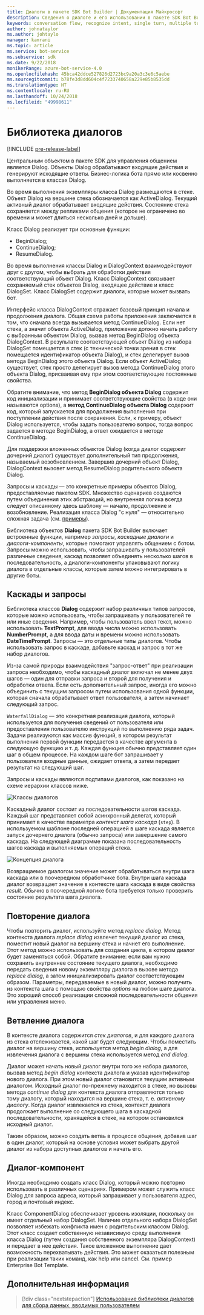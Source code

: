 ```yaml
---
title: Диалоги в пакете SDK Bot Builder | Документация Майкрософт
description: Сведения о диалоге и его использовании в пакете SDK Bot Builder.
keywords: conversation flow, recognize intent, single turn, multiple turn, bot conversation, dialogs, prompts, waterfalls, dialog set
author: johnataylor
ms.author: johtaylo
manager: kamrani
ms.topic: article
ms.service: bot-service
ms.subservice: sdk
ms.date: 9/22/2018
monikerRange: azure-bot-service-4.0
ms.openlocfilehash: 45bca42ddce527826d2723bc9a20a3c3e6c5aebe
ms.sourcegitcommit: b78fe3d8dd604c4f7233740658a229e85b8535dd
ms.translationtype: HT
ms.contentlocale: ru-RU
ms.lasthandoff: 10/24/2018
ms.locfileid: "49998611"
---
```

# <a name="dialogs-library"></a>Библиотека диалогов

[!INCLUDE [pre-release-label](../includes/pre-release-label.md)]

Центральным объектом в пакете SDK для управления общением является Dialog. Объекты Dialog обрабатывают входящие действия и генерируют исходящие ответы. Бизнес-логика бота прямо или косвенно выполняется в классах Dialog.

Во время выполнения экземпляры класса Dialog размещаются в стеке. Объект Dialog на вершине стека обозначается как ActiveDialog. Текущий активный диалог обрабатывает входящие действия. Состояние стека сохраняется между репликами общения (которое не ограничено во времени и может длиться несколько дней и дольше). 

Класс Dialog реализует три основные функции:
- BeginDialog;
- ContinueDialog;
- ResumeDialog.

Во время выполнения классы Dialog и DialogContext взаимодействуют друг с другом, чтобы выбрать для обработки действия соответствующий объект Dialog. Класс DialogContext связывает сохраняемый стек объектов Dialog, входящее действие и класс DialogSet. Класс DialogSet содержит диалоги, которые может вызвать бот.

Интерфейс класса DialogContext отражает базовый принцип начала и продолжения диалога. Общая схема работы приложения заключается в том, что сначала всегда вызывается метод ContinueDialog. Если нет стека, а значит объекта ActiveDialog, приложение должно начать работу с выбранным объектом Dialog, вызвав метод BeginDialog объекта DialogContext. В результате соответствующей объект Dialog из набора DialogSet помещается в стек (с технической точки зрения в стек помещается идентификатор объекта Dialog), и стек делегирует вызов метода BeginDialog этого объекта Dialog. Если объект ActiveDialog существует, стек просто делегирует вызов метода ContinueDialog этого объекта Dialog, присваивая ему при этом соответствующие постоянные свойства.

Обратите внимание, что метод **BeginDialog объекта Dialog** содержит код инициализации и принимает соответствующие свойства (в коде они называются options), а **метод ContinueDialog объекта Dialog** содержит код, который запускается для продолжения выполнения при поступлении действия после сохранения. Если, к примеру, объект Dialog используется, чтобы задать пользователю вопрос, тогда вопрос задается в методе BeginDialog, а ответ ожидается в методе ContinueDialog.

Для поддержки вложенных объектов Dialog (когда диалог содержит дочерний диалог) существует дополнительный тип продолжения, называемый возобновлением. Завершив дочерний объект Dialog, DialogContext вызовет метод ResumeDialog родительского объекта Dialog.

Запросы и каскады — это конкретные примеры объектов Dialog, предоставляемые пакетом SDK. Множество сценариев создаются путем объединения этих абстракций, но внутренняя логика всегда следует описанному здесь шаблону — начало, продолжение и возобновление. Реализация класса Dialog "с нуля" — относительно сложная задача (см. [примеры](https://github.com/Microsoft/BotBuilder-samples)).

Библиотека объектов **Dialog** пакета SDK Bot Builder включает встроенные функции, например _запросы_, _каскадные диалоги_ и _диалоги-компоненты_, которые помогают управлять общением с ботом. Запросы можно использовать, чтобы запрашивать у пользователей различные сведения, каскад позволяет объединять несколько шагов в последовательность, а диалоги-компоненты упаковывают логику диалога в отдельные классы, которые затем можно интегрировать в другие боты.
## <a name="waterfall-dialogs-and-prompts"></a>Каскады и запросы

Библиотека классов **Dialog** содержит набор различных типов запросов, которые можно использовать, чтобы запрашивать у пользователей те или иные сведения. Например, чтобы пользователь ввел текст, можно использовать **TextPrompt**, для ввода числа можно использовать **NumberPrompt**, а для ввода даты и времени можно использовать **DateTimePrompt**. Запросы — это отдельные типы диалогов. Чтобы использовать запрос в каскаде, добавьте каскад и запрос в тот же набор диалогов. 

Из-за самой природы взаимодействия "запрос-ответ" при реализации запроса необходимо, чтобы каскадный диалог включал не менее двух шагов — один для отправки запроса и второй для получения и обработки ответа.  Если есть дополнительный запрос, иногда его можно объединить с текущим запросом путем использования одной функции, которая сначала обрабатывает ответ пользователя, а затем начинает следующий запрос.

`WaterfallDialog` — это конкретная реализация диалога, который используется для получения сведений от пользователя или предоставления пользователю инструкций по выполнению ряда задач. Задачи реализуются как массив функций, в котором результат выполнения первой функции передается в качестве аргумента в следующую функцию и т. д. Каждая функция обычно представляет один шаг в общем процессе. На каждом шаге бот запрашивает у пользователя входные данные, ожидает ответа, а затем передает результат на следующий шаг. 

Запросы и каскады являются подтипами диалогов, как показано на схеме иерархии классов ниже. 

![Классы диалогов](media/bot-builder-dialog-classes.png)

Каскадный диалог состоит из последовательности шагов каскада. Каждый шаг представляет собой асинхронный делегат, который принимает в качестве параметра _контекст шага каскада_ (`step`). В используемом шаблоне последней операцией в шаге каскада является запуск дочернего диалога (обычно запроса) или завершение самого каскада. На следующей диаграмме показана последовательность шагов каскада и выполняемых операций стека.

![Концепция диалога](media/bot-builder-dialog-concept.png)

Возвращаемое диалогом значение может обрабатываться внутри шага каскада или в поочередном обработчике бота.
Внутри шага каскада диалог возвращает значение в контексте шага каскада в виде свойства _result_.
Обычно в поочередной логике бота требуется только проверить состояние результата шага диалога.

## <a name="repeating-a-dialog"></a>Повторение диалога

Чтобы повторить диалог, используйте метод *replace dialog*. Метод контекста диалога *replace dialog* извлечет текущий диалог из стека, поместит новый диалог на вершину стека и начнет его выполнение. Этот метод можно использовать для создания цикла, в котором диалог будет заменяться собой. Обратите внимание: если вам нужно сохранить внутреннее состояние текущего диалога, необходимо передать сведения новому экземпляру диалога в вызове метода _replace dialog_, а затем инициализировать диалог соответствующим образом. Параметры, передаваемые в новый диалог, можно получить из контекста шага с помощью свойства _options_ на любом шаге диалога. Это хороший способ реализации сложной последовательности общения или управления меню.

## <a name="branch-a-conversation"></a>Ветвление диалога

В контексте диалога содержится _стек диалогов_, и для каждого диалога из стека отслеживается, какой шаг будет следующим. Чтобы поместить диалог на вершину стека, используется метод _begin dialog_, а для извлечения диалога с вершины стека используется метод _end dialog_.

Диалог может начать новый диалог внутри того же набора диалогов, вызвав метод _begin dialog_ контекста диалога и указав идентификатор нового диалога. При этом новый диалог становится текущим активным диалогом. Исходный диалог по-прежнему находится в стеке, но вызовы метода _continue dialog_ для контекста диалога отправляются только тому диалогу, который находится на вершине стека, т. е. _активному диалогу_. Когда диалог извлекается из стека, контекст диалога продолжает выполнение со следующего шага в каскадной последовательности, хранящейся в стеке, на котором остановился исходный диалог.

Таким образом, можно создать ветвь в процессе общения, добавив шаг в один диалог, который на основе условия может выбрать другой диалог из набора доступных диалогов и начать его.

## <a name="component-dialog"></a>Диалог-компонент
Иногда необходимо создать класс Dialog, который можно повторно использовать в различных сценариях. Примером может служить класс Dialog для запроса адреса, который запрашивает у пользователя адрес, город и почтовый индекс. 

Класс ComponentDialog обеспечивает уровень изоляции, поскольку он имеет отдельный набор DialogSet. Наличие отдельного набора DialogSet позволяет избежать конфликта имен с родительским классом Dialog. Этот класс создает собственную независимую среду выполнения класса Dialog (путем создания собственного экземпляра DialogContext) и передает в нее действия. Такое вложенное выполнение дает возможность перехватывать действия. Это может оказаться полезным при реализации таких команд, как help или cancel.  См. пример Enterprise Bot Template. 

## <a name="next-steps"></a>Дополнительная информация

> [!div class="nextstepaction"]
> [Использование библиотеки диалогов для сбора данных, вводимых пользователем](bot-builder-prompts.md)

